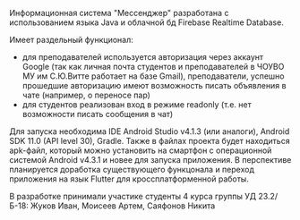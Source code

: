 Информационная система "Мессенджер" разработана с использованием языка Java и облачной бд Firebase Realtime Database.

Имеет раздельный функционал: 
 - для преподавателей используется авторизация через аккаунт Google (так как личная почта студентов и преподавателей в ЧОУВО МУ им С.Ю.Витте работает на базе Gmail), преподаватели, успешно прошедшие авторизацию имеют возможность писать объявления в чате (например, о переносе пар)
 - для студентов реализован вход в режиме readonly (т.е. нет возможности писать сообщения в чат)
 
 Для запуска необходима IDE Android Studio v4.1.3 (или аналоги), Android SDK 11.0 (API level 30), Gradle.
 Также в файлах проекта будет находиться apk-файл, который можно установить на смартфон с операционной системой Android v4.3.1 и новее для запуска приложения.
 В перспективе планируется доработка существующего функцонала и переход приложения на язык Flutter для кроссплатформенной работы.

В разработке принимали участике студенты 4 курса группы УД 23.2/Б-18:
Жуков Иван,
Моисеев Артем,
Саяфонов Никита
